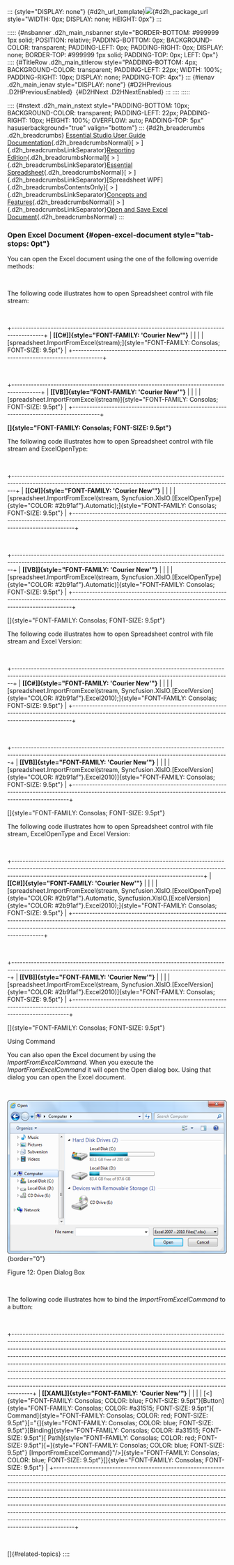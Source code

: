 ::: {style="DISPLAY: none"}
[](ms-xhelp:///?Id=d2h_url_template){#d2h_url_template}![](!package_url!){#d2h_package_url style="WIDTH: 0px; DISPLAY: none; HEIGHT: 0px"}
:::

::::: {#nsbanner .d2h_main_nsbanner style="BORDER-BOTTOM: #999999 1px solid; POSITION: relative; PADDING-BOTTOM: 0px; BACKGROUND-COLOR: transparent; PADDING-LEFT: 0px; PADDING-RIGHT: 0px; DISPLAY: none; BORDER-TOP: #999999 1px solid; PADDING-TOP: 0px; LEFT: 0px"}
:::: {#TitleRow .d2h_main_titlerow style="PADDING-BOTTOM: 4px; BACKGROUND-COLOR: transparent; PADDING-LEFT: 22px; WIDTH: 100%; PADDING-RIGHT: 10px; DISPLAY: none; PADDING-TOP: 4px"}
::: {#ienav .d2h_main_ienav style="DISPLAY: none"}
[](ms-xhelp:///?Id=4c6ae7a5-ee39-48f0-93cd-f2b5cac5a5dc){#D2HPrevious .D2HPreviousEnabled}  [](ms-xhelp:///?Id=982f2dc7-b93a-4433-9907-364e3d964ae3){#D2HNext .D2HNextEnabled}
:::
::::
:::::

:::: {#nstext .d2h_main_nstext style="PADDING-BOTTOM: 10px; BACKGROUND-COLOR: transparent; PADDING-LEFT: 22px; PADDING-RIGHT: 10px; HEIGHT: 100%; OVERFLOW: auto; PADDING-TOP: 5px" hasuserbackground="true" valign="bottom"}
::: {#d2h_breadcrumbs .d2h_breadcrumbs}
[Essential Studio User Guide Documentation](ms-xhelp:///?Id=12457748-09e3-4d74-a240-8e049cedf030){.d2h_breadcrumbsNormal}[ \> ]{.d2h_breadcrumbsLinkSeparator}[Reporting Edition](ms-xhelp:///?Id=027aa5b6-6676-4f93-ad23-c20e8c45792e){.d2h_breadcrumbsNormal}[ \> ]{.d2h_breadcrumbsLinkSeparator}[Essential Spreadsheet](ms-xhelp:///?Id=25812fa4-b4ea-4485-bbfb-30849a783142){.d2h_breadcrumbsNormal}[ \> ]{.d2h_breadcrumbsLinkSeparator}[Spreadsheet WPF]{.d2h_breadcrumbsContentsOnly}[ \> ]{.d2h_breadcrumbsLinkSeparator}[Concepts and Features](ms-xhelp:///?Id=804a67a1-e889-4f6c-8d16-34b9ef155da4){.d2h_breadcrumbsNormal}[ \> ]{.d2h_breadcrumbsLinkSeparator}[Open and Save Excel Document](ms-xhelp:///?Id=4c6ae7a5-ee39-48f0-93cd-f2b5cac5a5dc){.d2h_breadcrumbsNormal}
:::

### Open Excel Document {#open-excel-document style="tab-stops: 0pt"}

You can open the Excel document using the one of the following override methods:

 

The following code illustrates how to open Spreadsheet control with file stream:

 

+-----------------------------------------------------------------------------------------+
| **[\[C#\]]{style="FONT-FAMILY: 'Courier New'"}**                                        |
|                                                                                         |
| [spreadsheet.ImportFromExcel(stream);]{style="FONT-FAMILY: Consolas; FONT-SIZE: 9.5pt"} |
+-----------------------------------------------------------------------------------------+

 

+----------------------------------------------------------------------------------------+
| **[\[VB\]]{style="FONT-FAMILY: 'Courier New'"}**                                       |
|                                                                                        |
| [spreadsheet.ImportFromExcel(stream)]{style="FONT-FAMILY: Consolas; FONT-SIZE: 9.5pt"} |
+----------------------------------------------------------------------------------------+

**[]{style="FONT-FAMILY: Consolas; FONT-SIZE: 9.5pt"}** 

The following code illustrates how to open Spreadsheet control with file stream and ExcelOpenType:

 

+-------------------------------------------------------------------------------------------------------------------------------------------------------------+
| **[\[C#\]]{style="FONT-FAMILY: 'Courier New'"}**                                                                                                            |
|                                                                                                                                                             |
| [spreadsheet.ImportFromExcel(stream, Syncfusion.XlsIO.[ExcelOpenType]{style="COLOR: #2b91af"}.Automatic);]{style="FONT-FAMILY: Consolas; FONT-SIZE: 9.5pt"} |
+-------------------------------------------------------------------------------------------------------------------------------------------------------------+

 

+------------------------------------------------------------------------------------------------------------------------------------------------------------+
| **[\[VB\]]{style="FONT-FAMILY: 'Courier New'"}**                                                                                                           |
|                                                                                                                                                            |
| [spreadsheet.ImportFromExcel(stream, Syncfusion.XlsIO.[ExcelOpenType]{style="COLOR: #2b91af"}.Automatic)]{style="FONT-FAMILY: Consolas; FONT-SIZE: 9.5pt"} |
+------------------------------------------------------------------------------------------------------------------------------------------------------------+

[]{style="FONT-FAMILY: Consolas; FONT-SIZE: 9.5pt"} 

The following code illustrates how to open Spreadsheet control with file stream and Excel Version:

 

+------------------------------------------------------------------------------------------------------------------------------------------------------------+
| **[\[C#\]]{style="FONT-FAMILY: 'Courier New'"}**                                                                                                           |
|                                                                                                                                                            |
| [spreadsheet.ImportFromExcel(stream, Syncfusion.XlsIO.[ExcelVersion]{style="COLOR: #2b91af"}.Excel2010);]{style="FONT-FAMILY: Consolas; FONT-SIZE: 9.5pt"} |
+------------------------------------------------------------------------------------------------------------------------------------------------------------+

 

+-----------------------------------------------------------------------------------------------------------------------------------------------------------+
| **[\[VB\]]{style="FONT-FAMILY: 'Courier New'"}**                                                                                                          |
|                                                                                                                                                           |
| [spreadsheet.ImportFromExcel(stream, Syncfusion.XlsIO.[ExcelVersion]{style="COLOR: #2b91af"}.Excel2010)]{style="FONT-FAMILY: Consolas; FONT-SIZE: 9.5pt"} |
+-----------------------------------------------------------------------------------------------------------------------------------------------------------+

[]{style="FONT-FAMILY: Consolas; FONT-SIZE: 9.5pt"} 

The following code illustrates how to open Spreadsheet control with file stream, ExcelOpenType and Excel Version:

 

+--------------------------------------------------------------------------------------------------------------------------------------------------------------------------------------------------------------------------------+
| **[\[C#\]]{style="FONT-FAMILY: 'Courier New'"}**                                                                                                                                                                               |
|                                                                                                                                                                                                                                |
| [spreadsheet.ImportFromExcel(stream, Syncfusion.XlsIO.[ExcelOpenType]{style="COLOR: #2b91af"}.Automatic, Syncfusion.XlsIO.[ExcelVersion]{style="COLOR: #2b91af"}.Excel2010);]{style="FONT-FAMILY: Consolas; FONT-SIZE: 9.5pt"} |
+--------------------------------------------------------------------------------------------------------------------------------------------------------------------------------------------------------------------------------+

 

+-----------------------------------------------------------------------------------------------------------------------------------------------------------+
| **[\[VB\]]{style="FONT-FAMILY: 'Courier New'"}**                                                                                                          |
|                                                                                                                                                           |
| [spreadsheet.ImportFromExcel(stream, Syncfusion.XlsIO.[ExcelVersion]{style="COLOR: #2b91af"}.Excel2010)]{style="FONT-FAMILY: Consolas; FONT-SIZE: 9.5pt"} |
+-----------------------------------------------------------------------------------------------------------------------------------------------------------+

[]{style="FONT-FAMILY: Consolas; FONT-SIZE: 9.5pt"} 

Using Command

You can also open the Excel document by using the *ImportFromExcelCommand.* When you execute the *ImportFromExcelCommand* it will open the Open dialog box. Using that dialog you can open the Excel document.

 

![](ImagesExt/image17_14.png){border="0"}

Figure 12: Open Dialog Box

 

The following code illustrates how to bind the *ImportFromExcelCommand* to a button:

 

+-------------------------------------------------------------------------------------------------------------------------------------------------------------------------------------------------------------------------------------------------------------------------------------------------------------------------------------------------------------------------------------------------------------------------------------------------------------------------------------------------------------------------------------------------------------------------------------------------------------------------------------------------------+
| **[\[XAML\]]{style="FONT-FAMILY: 'Courier New'"}**                                                                                                                                                                                                                                                                                                                                                                                                                                                                                                                                                                                                    |
|                                                                                                                                                                                                                                                                                                                                                                                                                                                                                                                                                                                                                                                       |
| [\<]{style="FONT-FAMILY: Consolas; COLOR: blue; FONT-SIZE: 9.5pt"}[Button]{style="FONT-FAMILY: Consolas; COLOR: #a31515; FONT-SIZE: 9.5pt"}[ Command]{style="FONT-FAMILY: Consolas; COLOR: red; FONT-SIZE: 9.5pt"}[=\"{]{style="FONT-FAMILY: Consolas; COLOR: blue; FONT-SIZE: 9.5pt"}[Binding]{style="FONT-FAMILY: Consolas; COLOR: #a31515; FONT-SIZE: 9.5pt"}[ Path]{style="FONT-FAMILY: Consolas; COLOR: red; FONT-SIZE: 9.5pt"}[=]{style="FONT-FAMILY: Consolas; COLOR: blue; FONT-SIZE: 9.5pt"} [ImportFromExcelCommand}\"/\>]{style="FONT-FAMILY: Consolas; COLOR: blue; FONT-SIZE: 9.5pt"}[]{style="FONT-FAMILY: Consolas; FONT-SIZE: 9.5pt"} |
+-------------------------------------------------------------------------------------------------------------------------------------------------------------------------------------------------------------------------------------------------------------------------------------------------------------------------------------------------------------------------------------------------------------------------------------------------------------------------------------------------------------------------------------------------------------------------------------------------------------------------------------------------------+

 

[]{#related-topics}
::::
